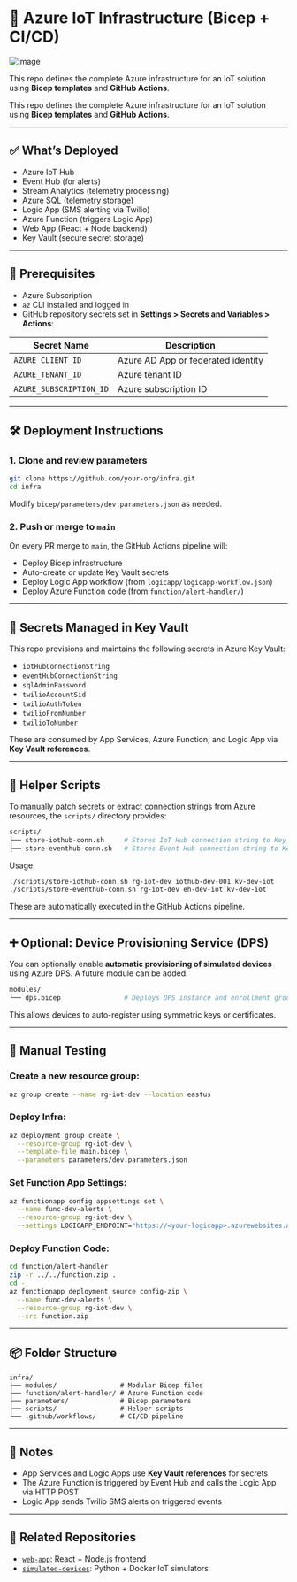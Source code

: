 # 🚀 Azure IoT Infrastructure (Bicep + CI/CD)

![image](https://github.com/user-attachments/assets/0b6322e3-a819-4405-9f1c-bb04828cf5e6)


This repo defines the complete Azure infrastructure for an IoT solution using **Bicep templates** and **GitHub Actions**.

This repo defines the complete Azure infrastructure for an IoT solution using **Bicep templates** and **GitHub Actions**.

---

## ✅ What’s Deployed

- Azure IoT Hub
- Event Hub (for alerts)
- Stream Analytics (telemetry processing)
- Azure SQL (telemetry storage)
- Logic App (SMS alerting via Twilio)
- Azure Function (triggers Logic App)
- Web App (React + Node backend)
- Key Vault (secure secret storage)

---

## 🧰 Prerequisites

- Azure Subscription
- `az` CLI installed and logged in
- GitHub repository secrets set in **Settings > Secrets and Variables > Actions**:

| Secret Name             | Description                      |
|-------------------------|----------------------------------|
| `AZURE_CLIENT_ID`       | Azure AD App or federated identity |
| `AZURE_TENANT_ID`       | Azure tenant ID                  |
| `AZURE_SUBSCRIPTION_ID` | Azure subscription ID            |

---

## 🛠️ Deployment Instructions

### 1. Clone and review parameters

```bash
git clone https://github.com/your-org/infra.git
cd infra
```

Modify `bicep/parameters/dev.parameters.json` as needed.

### 2. Push or merge to `main`

On every PR merge to `main`, the GitHub Actions pipeline will:

- Deploy Bicep infrastructure
- Auto-create or update Key Vault secrets
- Deploy Logic App workflow (from `logicapp/logicapp-workflow.json`)
- Deploy Azure Function code (from `function/alert-handler/`)

---

## 🔐 Secrets Managed in Key Vault

This repo provisions and maintains the following secrets in Azure Key Vault:

- `iotHubConnectionString`
- `eventHubConnectionString`
- `sqlAdminPassword`
- `twilioAccountSid`
- `twilioAuthToken`
- `twilioFromNumber`
- `twilioToNumber`

These are consumed by App Services, Azure Function, and Logic App via **Key Vault references**.

---

## 🧰 Helper Scripts

To manually patch secrets or extract connection strings from Azure resources, the `scripts/` directory provides:

```bash
scripts/
├── store-iothub-conn.sh     # Stores IoT Hub connection string to Key Vault
├── store-eventhub-conn.sh   # Stores Event Hub connection string to Key Vault
```

Usage:
```bash
./scripts/store-iothub-conn.sh rg-iot-dev iothub-dev-001 kv-dev-iot
./scripts/store-eventhub-conn.sh rg-iot-dev eh-dev-iot kv-dev-iot
```

These are automatically executed in the GitHub Actions pipeline.

---

## ➕ Optional: Device Provisioning Service (DPS)

You can optionally enable **automatic provisioning of simulated devices** using Azure DPS. A future module can be added:

```bash
modules/
└── dps.bicep                # Deploys DPS instance and enrollment group
```

This allows devices to auto-register using symmetric keys or certificates.

---

## 🧪 Manual Testing

### Create a new resource group:
```bash
az group create --name rg-iot-dev --location eastus
```

### Deploy Infra:
```bash
az deployment group create \
  --resource-group rg-iot-dev \
  --template-file main.bicep \
  --parameters parameters/dev.parameters.json
```

### Set Function App Settings:
```bash
az functionapp config appsettings set \
  --name func-dev-alerts \
  --resource-group rg-iot-dev \
  --settings LOGICAPP_ENDPOINT="https://<your-logicapp>.azurewebsites.net/api/..."
```

### Deploy Function Code:
```bash
cd function/alert-handler
zip -r ../../function.zip .
cd -
az functionapp deployment source config-zip \
  --name func-dev-alerts \
  --resource-group rg-iot-dev \
  --src function.zip
```

---

## 📦 Folder Structure

```
infra/
├── modules/                # Modular Bicep files
├── function/alert-handler/ # Azure Function code
├── parameters/             # Bicep parameters
├── scripts/                # Helper scripts
└── .github/workflows/      # CI/CD pipeline

```

---

## 📌 Notes

- App Services and Logic Apps use **Key Vault references** for secrets
- The Azure Function is triggered by Event Hub and calls the Logic App via HTTP POST
- Logic App sends Twilio SMS alerts on triggered events
---

## 🔗 Related Repositories

- [`web-app`](https://github.com/your-org/web-app): React + Node.js frontend
- [`simulated-devices`](https://github.com/your-org/simulated-devices): Python + Docker IoT simulators

